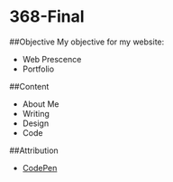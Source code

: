368-Final
=========


##Objective
My objective for my website:

* Web Prescence
* Portfolio

##Content

* About Me
* Writing
* Design
* Code

##Attribution

* [CodePen](http://codepen.io)

